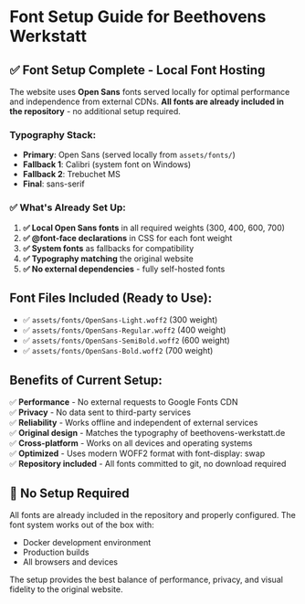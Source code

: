 # Font Setup Guide for Beethovens Werkstatt

## ✅ Font Setup Complete - Local Font Hosting

The website uses **Open Sans** fonts served locally for optimal performance and independence from external CDNs. **All fonts are already included in the repository** - no additional setup required.

### Typography Stack:
- **Primary**: Open Sans (served locally from `assets/fonts/`)
- **Fallback 1**: Calibri (system font on Windows)
- **Fallback 2**: Trebuchet MS
- **Final**: sans-serif

### ✅ What's Already Set Up:
1. **✅ Local Open Sans fonts** in all required weights (300, 400, 600, 700)
2. **✅ @font-face declarations** in CSS for each font weight
3. **✅ System fonts** as fallbacks for compatibility  
4. **✅ Typography matching** the original website
5. **✅ No external dependencies** - fully self-hosted fonts

## Font Files Included (Ready to Use):
- ✅ `assets/fonts/OpenSans-Light.woff2` (300 weight)
- ✅ `assets/fonts/OpenSans-Regular.woff2` (400 weight)  
- ✅ `assets/fonts/OpenSans-SemiBold.woff2` (600 weight)
- ✅ `assets/fonts/OpenSans-Bold.woff2` (700 weight)

## Benefits of Current Setup:

✅ **Performance** - No external requests to Google Fonts CDN  
✅ **Privacy** - No data sent to third-party services  
✅ **Reliability** - Works offline and independent of external services  
✅ **Original design** - Matches the typography of beethovens-werkstatt.de  
✅ **Cross-platform** - Works on all devices and operating systems  
✅ **Optimized** - Uses modern WOFF2 format with font-display: swap  
✅ **Repository included** - All fonts committed to git, no download required

## 🚀 No Setup Required

All fonts are already included in the repository and properly configured. The font system works out of the box with:
- Docker development environment
- Production builds  
- All browsers and devices

The setup provides the best balance of performance, privacy, and visual fidelity to the original website.
